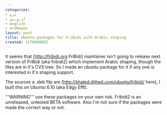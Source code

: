 ```yaml
---
categories:
- حزم
- أوبونتو
- english
- arabeyes
layout: post
title: Ubuntu packages for FriBidi with Arabic shaping
created: 1170499855
---
```

It seems that [http://fribidi.org FriBidi] maintainer isn't going to release next version of FriBidi (aka fribidi2) which implement Arabic shaping, though the files are in it's CVS tree. So I made an ubuntu package for it if any one is interested in it's shaping support.

The sources a .deb file are [http://khaled.djihed.com/ubuntu/fribidi/ here], I built this on Ubuntu 6.10 (aka Edgy Efft).

'''WARNING''' use these packages on your own risk. 
Fribidi2 is an unreleased, untested BETA software. 
Also I'm not sure if the packages were made the correct way or not.
